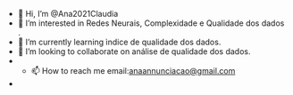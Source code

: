 - 👋 Hi, I’m @Ana2021Claudia
- 👀 I’m interested in  Redes Neurais, Complexidade e Qualidade dos dados .
- 🌱 I’m currently learning ìndice de qualidade dos dados.
- 💞️ I’m looking to collaborate on análise de qualidade dos dados.
- - 📫 How to reach me  email:anaannunciacao@gmail.com
- 

<!---
Ana2021Claudia/Ana2021Claudia is a ✨ special ✨ repository because its `README.md` (this file) appears on your GitHub profile.
You can click the Preview link to take a look at your changes.
--->
